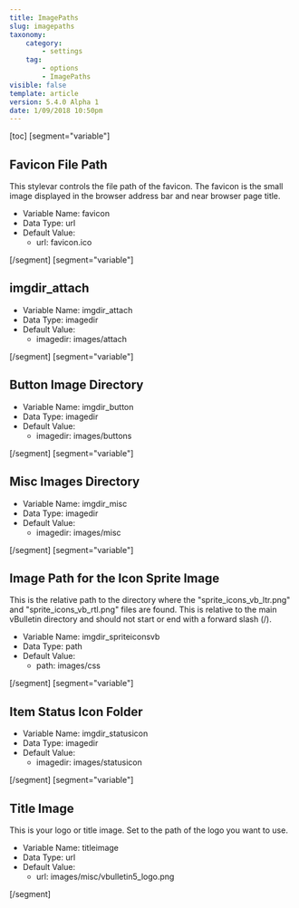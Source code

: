 ```yaml
---
title: ImagePaths
slug: imagepaths
taxonomy:
    category:
        - settings
    tag:
        - options
        - ImagePaths
visible: false
template: article
version: 5.4.0 Alpha 1
date: 1/09/2018 10:50pm
---
```


[toc]
[segment="variable"]

## Favicon File Path
This stylevar controls the file path of the favicon. The favicon is the small image displayed in the browser address bar and near browser page title.



- Variable Name: favicon
- Data Type: url
- Default Value: 
	- url: favicon.ico


[/segment]
[segment="variable"]

## imgdir_attach




- Variable Name: imgdir_attach
- Data Type: imagedir
- Default Value: 
	- imagedir: images/attach


[/segment]
[segment="variable"]

## Button Image Directory




- Variable Name: imgdir_button
- Data Type: imagedir
- Default Value: 
	- imagedir: images/buttons


[/segment]
[segment="variable"]

## Misc Images Directory




- Variable Name: imgdir_misc
- Data Type: imagedir
- Default Value: 
	- imagedir: images/misc


[/segment]
[segment="variable"]

## Image Path for the Icon Sprite Image
This is the relative path to the directory where the &quot;sprite_icons_vb_ltr.png&quot; and &quot;sprite_icons_vb_rtl.png&quot; files are found. This is relative to the main vBulletin directory and should not start or end with a forward slash (/).



- Variable Name: imgdir_spriteiconsvb
- Data Type: path
- Default Value: 
	- path: images/css


[/segment]
[segment="variable"]

## Item Status Icon Folder




- Variable Name: imgdir_statusicon
- Data Type: imagedir
- Default Value: 
	- imagedir: images/statusicon


[/segment]
[segment="variable"]

## Title Image
This is your logo or title image. Set to the path of the logo you want to use.



- Variable Name: titleimage
- Data Type: url
- Default Value: 
	- url: images/misc/vbulletin5_logo.png


[/segment]
